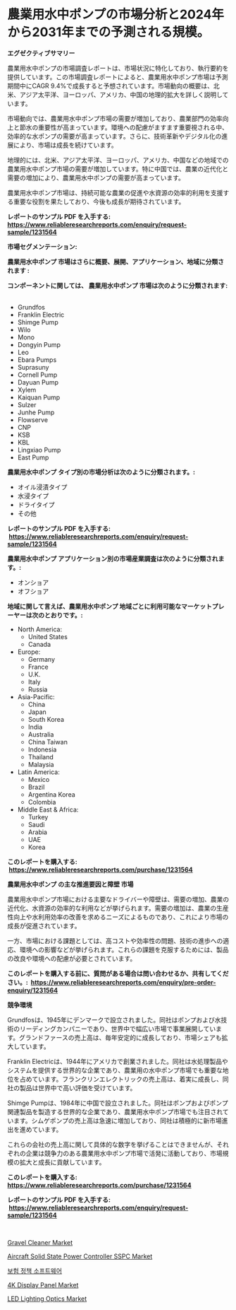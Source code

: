 <p><h1>農業用水中ポンプの市場分析と2024年から2031年までの予測される規模。</h1></p><p><strong>エグゼクティブサマリー</strong></p>
<p><p>農業用水中ポンプの市場調査レポートは、市場状況に特化しており、執行要約を提供しています。この市場調査レポートによると、農業用水中ポンプ市場は予測期間中にCAGR 9.4%で成長すると予想されています。市場動向の概要は、北米、アジア太平洋、ヨーロッパ、アメリカ、中国の地理的拡大を詳しく説明しています。</p><p>市場動向では、農業用水中ポンプ市場の需要が増加しており、農業部門の効率向上と節水の重要性が高まっています。環境への配慮がますます重要視される中、効率的な水ポンプの需要が高まっています。さらに、技術革新やデジタル化の進展により、市場は成長を続けています。</p><p>地理的には、北米、アジア太平洋、ヨーロッパ、アメリカ、中国などの地域での農業用水中ポンプ市場の需要が増加しています。特に中国では、農業の近代化と需要の増加により、農業用水中ポンプの需要が高まっています。</p><p>農業用水中ポンプ市場は、持続可能な農業の促進や水資源の効率的利用を支援する重要な役割を果たしており、今後も成長が期待されています。</p></p>
<p><strong>レポートのサンプル PDF を入手する: <a href="https://www.reliableresearchreports.com/enquiry/request-sample/1231564">https://www.reliableresearchreports.com/enquiry/request-sample/1231564</a></strong></p>
<p><strong>市場セグメンテーション:</strong></p>
<p><strong> 農業用水中ポンプ 市場はさらに概要、展開、アプリケーション、地域に分類されます :</strong></p>
<p><strong>コンポーネントに関しては、 農業用水中ポンプ 市場は次のように分類されます: &nbsp;</strong></p>
<p><ul><li>Grundfos</li><li>Franklin Electric</li><li>Shimge Pump</li><li>Wilo</li><li>Mono</li><li>Dongyin Pump</li><li>Leo</li><li>Ebara Pumps</li><li>Suprasuny</li><li>Cornell Pump</li><li>Dayuan Pump</li><li>Xylem</li><li>Kaiquan Pump</li><li>Sulzer</li><li>Junhe Pump</li><li>Flowserve</li><li>CNP</li><li>KSB</li><li>KBL</li><li>Lingxiao Pump</li><li>East Pump</li></ul></p>
<p><strong> 農業用水中ポンプ タイプ別の市場分析は次のように分類されます。:</strong></p>
<p><ul><li>オイル浸漬タイプ</li><li>水浸タイプ</li><li>ドライタイプ</li><li>その他</li></ul></p>
<p><strong>レポートのサンプル PDF を入手する: &nbsp;<a href="https://www.reliableresearchreports.com/enquiry/request-sample/1231564">https://www.reliableresearchreports.com/enquiry/request-sample/1231564</a></strong></p>
<p><strong> 農業用水中ポンプ アプリケーション別の市場産業調査は次のように分類されます。:</strong></p>
<p><ul><li>オンショア</li><li>オフショア</li></ul></p>
<p><strong>地域に関して言えば、農業用水中ポンプ 地域ごとに利用可能なマーケットプレーヤーは次のとおりです。:</strong></p>
<p><ul>
    <li>
        North America:
        <ul>
            <li>United States</li>
            <li>Canada</li>
        </ul>
    </li>
    <li>
        Europe:
        <ul>
            <li>Germany</li>
            <li>France</li>
            <li>U.K.</li>
            <li>Italy</li>
            <li>Russia</li>
        </ul>
    </li>
    <li>
        Asia-Pacific:
        <ul>
            <li>China</li>
            <li>Japan</li>
            <li>South Korea</li>
            <li>India</li>
            <li>Australia</li>
            <li>China Taiwan</li>
            <li>Indonesia</li>
            <li>Thailand</li>
            <li>Malaysia</li>
        </ul>
    </li>
    <li>
        Latin America:
        <ul>
            <li>Mexico</li>
            <li>Brazil</li>
            <li>Argentina Korea</li>
            <li>Colombia</li>
        </ul>
    </li>
    <li>
        Middle East & Africa:
        <ul>
            <li>Turkey</li>
            <li>Saudi</li>
            <li>Arabia</li>
            <li>UAE</li>
            <li>Korea</li>
        </ul>
    </li>
    </ul></p>
<p><strong>このレポートを購入する: &nbsp;<a href="https://www.reliableresearchreports.com/purchase/1231564">https://www.reliableresearchreports.com/purchase/1231564</a></strong></p>
<p><strong>農業用水中ポンプ の主な推進要因と障壁 市場</strong></p>
<p><p>農業用水中ポンプ市場における主要なドライバーや障壁は、需要の増加、農業の近代化、水資源の効率的な利用などが挙げられます。需要の増加は、農業の生産性向上や水利用効率の改善を求めるニーズによるものであり、これにより市場の成長が促進されています。</p><p>一方、市場における課題としては、高コストや効率性の問題、技術の進歩への適応、環境への影響などが挙げられます。これらの課題を克服するためには、製品の改良や環境への配慮が必要とされています。</p></p>
<p><strong>このレポートを購入する前に、質問がある場合は問い合わせるか、共有してください。:&nbsp; <a href="https://www.reliableresearchreports.com/enquiry/pre-order-enquiry/1231564">https://www.reliableresearchreports.com/enquiry/pre-order-enquiry/1231564</a></strong></p>
<p><strong>競争環境</strong></p>
<p><p>Grundfosは、1945年にデンマークで設立されました。同社はポンプおよび水技術のリーディングカンパニーであり、世界中で幅広い市場で事業展開しています。グランドファースの売上高は、毎年安定的に成長しており、市場シェアも拡大しています。</p><p>Franklin Electricは、1944年にアメリカで創業されました。同社は水処理製品やシステムを提供する世界的な企業であり、農業用の水中ポンプ市場でも重要な地位を占めています。フランクリンエレクトリックの売上高は、着実に成長し、同社の製品は世界中で高い評価を受けています。</p><p>Shimge Pumpは、1984年に中国で設立されました。同社はポンプおよびポンプ関連製品を製造する世界的な企業であり、農業用水中ポンプ市場でも注目されています。シムゲポンプの売上高は急速に増加しており、同社は積極的に新市場進出を進めています。</p><p>これらの会社の売上高に関して具体的な数字を挙げることはできませんが、それぞれの企業は競争力のある農業用水中ポンプ市場で活発に活動しており、市場規模の拡大と成長に貢献しています。</p></p>
<p><strong>このレポートを購入する: &nbsp; <a href="https://www.reliableresearchreports.com/purchase/1231564">https://www.reliableresearchreports.com/purchase/1231564</a></strong></p>
<p><strong>レポートのサンプル PDF を入手する: &nbsp;<a href="https://www.reliableresearchreports.com/enquiry/request-sample/1231564">https://www.reliableresearchreports.com/enquiry/request-sample/1231564</a></strong><strong></strong></p>
<p>&nbsp;</p>
<p><p><a href="https://issuu.com/reportprime-2/docs/gravel-cleaner-market-size-2030.pptx">Gravel Cleaner Market</a></p><p><a href="https://github.com/Krish2023na/Market-Research-Report-List-3/blob/main/aircraft-solid-state-power-controller-sspc-market.md">Aircraft Solid State Power Controller SSPC Market</a></p><p><a href="https://medium.com/@jimmieytrau676766/%EB%B3%B4%ED%97%98-%EA%B0%80%EC%9E%85-%EC%86%8C%ED%94%84%ED%8A%B8%EC%9B%A8%EC%96%B4-%EC%8B%9C%EC%9E%A5-%EC%A1%B0%EC%82%AC-%EB%B3%B4%EA%B3%A0%EC%84%9C-%EA%B7%B8-%EC%97%AD%EC%82%AC-%EB%B0%8F-2024%EB%85%84%EB%B6%80%ED%84%B0-2031%EB%85%84%EA%B9%8C%EC%A7%80%EC%9D%98-%EC%98%88%EC%B8%A1-0e544fc906c7">보험 정책 소프트웨어</a></p><p><a href="https://github.com/RickHolmes3/Market-Research-Report-List-3/blob/main/4k-display-panel-market.md">4K Display Panel Market</a></p><p><a href="https://noble-drawer-34c.notion.site/LED-Lighting-Optics-Market-Size-Reflecting-a-Forecast-Till-2031-Market-By-Type-By-Application-and--a746c9f2899548b99e4974f6938eda49">LED Lighting Optics Market</a></p></p>